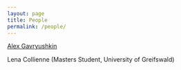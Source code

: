 ```yaml
---
layout: page
title: People
permalink: /people/
---
```


[Alex Gavryushkin](http://alex.gavruskin.com)

Lena Collienne (Masters Student, University of Greifswald)
